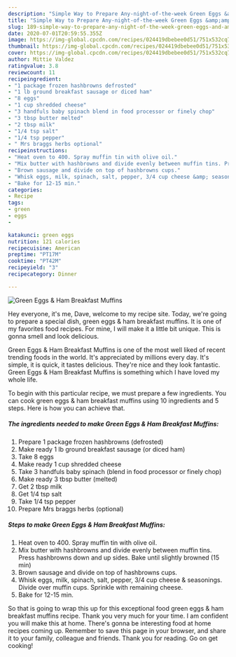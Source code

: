 ```yaml
---
description: "Simple Way to Prepare Any-night-of-the-week Green Eggs &amp;amp; Ham Breakfast Muffins"
title: "Simple Way to Prepare Any-night-of-the-week Green Eggs &amp;amp; Ham Breakfast Muffins"
slug: 189-simple-way-to-prepare-any-night-of-the-week-green-eggs-and-amp-ham-breakfast-muffins
date: 2020-07-01T20:59:55.355Z
image: https://img-global.cpcdn.com/recipes/024419dbebee0d51/751x532cq70/green-eggs-ham-breakfast-muffins-recipe-main-photo.jpg
thumbnail: https://img-global.cpcdn.com/recipes/024419dbebee0d51/751x532cq70/green-eggs-ham-breakfast-muffins-recipe-main-photo.jpg
cover: https://img-global.cpcdn.com/recipes/024419dbebee0d51/751x532cq70/green-eggs-ham-breakfast-muffins-recipe-main-photo.jpg
author: Mittie Valdez
ratingvalue: 3.8
reviewcount: 11
recipeingredient:
- "1 package frozen hashbrowns defrosted"
- "1 lb ground breakfast sausage or diced ham"
- "8 eggs"
- "1 cup shredded cheese"
- "3 handfuls baby spinach blend in food processor or finely chop"
- "3 tbsp butter melted"
- "2 tbsp milk"
- "1/4 tsp salt"
- "1/4 tsp pepper"
- " Mrs braggs herbs optional"
recipeinstructions:
- "Heat oven to 400. Spray muffin tin with olive oil."
- "Mix butter with hashbrowns and divide evenly between muffin tins. Press hashbrowns down and up sides. Bake until slightly browned (15 min)"
- "Brown sausage and divide on top of hashbrowns cups."
- "Whisk eggs, milk, spinach, salt, pepper, 3/4 cup cheese &amp; seasonings. Divide over muffin cups. Sprinkle with remaining cheese."
- "Bake for 12-15 min."
categories:
- Recipe
tags:
- green
- eggs
- 

katakunci: green eggs  
nutrition: 121 calories
recipecuisine: American
preptime: "PT17M"
cooktime: "PT42M"
recipeyield: "3"
recipecategory: Dinner

---
```



![Green Eggs &amp; Ham Breakfast Muffins](https://img-global.cpcdn.com/recipes/024419dbebee0d51/751x532cq70/green-eggs-ham-breakfast-muffins-recipe-main-photo.jpg)

Hey everyone, it's me, Dave, welcome to my recipe site. Today, we're going to prepare a special dish, green eggs &amp; ham breakfast muffins. It is one of my favorites food recipes. For mine, I will make it a little bit unique. This is gonna smell and look delicious.

Green Eggs &amp; Ham Breakfast Muffins is one of the most well liked of recent trending foods in the world. It's appreciated by millions every day. It's simple, it is quick, it tastes delicious. They're nice and they look fantastic. Green Eggs &amp; Ham Breakfast Muffins is something which I have loved my whole life.




To begin with this particular recipe, we must prepare a few ingredients. You can cook green eggs &amp; ham breakfast muffins using 10 ingredients and 5 steps. Here is how you can achieve that.

<!--inarticleads1-->

##### The ingredients needed to make Green Eggs &amp; Ham Breakfast Muffins:

1. Prepare 1 package frozen hashbrowns (defrosted)
1. Make ready 1 lb ground breakfast sausage (or diced ham)
1. Take 8 eggs
1. Make ready 1 cup shredded cheese
1. Take 3 handfuls baby spinach (blend in food processor or finely chop)
1. Make ready 3 tbsp butter (melted)
1. Get 2 tbsp milk
1. Get 1/4 tsp salt
1. Take 1/4 tsp pepper
1. Prepare  Mrs braggs herbs (optional)




<!--inarticleads2-->

##### Steps to make Green Eggs &amp; Ham Breakfast Muffins:

1. Heat oven to 400. Spray muffin tin with olive oil.
1. Mix butter with hashbrowns and divide evenly between muffin tins. Press hashbrowns down and up sides. Bake until slightly browned (15 min)
1. Brown sausage and divide on top of hashbrowns cups.
1. Whisk eggs, milk, spinach, salt, pepper, 3/4 cup cheese &amp; seasonings. Divide over muffin cups. Sprinkle with remaining cheese.
1. Bake for 12-15 min.




So that is going to wrap this up for this exceptional food green eggs &amp; ham breakfast muffins recipe. Thank you very much for your time. I am confident you will make this at home. There's gonna be interesting food at home recipes coming up. Remember to save this page in your browser, and share it to your family, colleague and friends. Thank you for reading. Go on get cooking!
